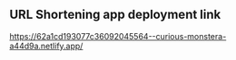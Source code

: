## URL Shortening app deployment link
https://62a1cd193077c36092045564--curious-monstera-a44d9a.netlify.app/